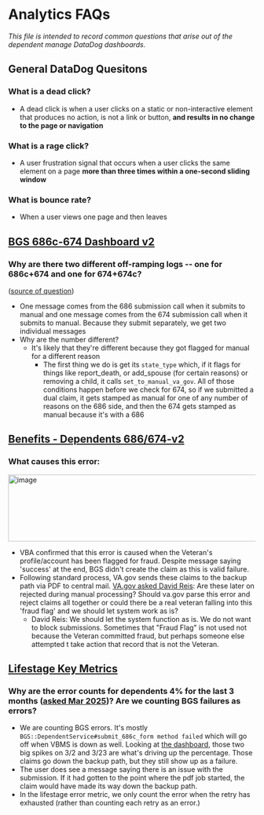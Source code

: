 # Analytics FAQs
_This file is intended to record common questions that arise out of the dependent manage DataDog dashboards._

## General DataDog Quesitons
### What is a dead click?
- A dead click is when a user clicks on a static or non-interactive element that produces no action, is not a link or button, **and results in no change to the page or navigation**

### What is a rage click?
- A user frustration signal that occurs when a user clicks the same element on a page **more than three times within a one-second sliding window**

### What is bounce rate?
- When a user views one page and then leaves

## [BGS 686c-674 Dashboard v2](https://vagov.ddog-gov.com/dashboard/75y-zzz-nq9/bgs-686c-674-dashboard-v2?fromUser=false&refresh_mode=sliding&from_ts=1758471435839&to_ts=1761063435839&live=true)
### Why are there two different off-ramping logs -- one for 686c+674 and one for 674+674c?
([source of question](https://dsva.slack.com/archives/C0547Q0K0LF/p1761053403961489))
- One message comes from  the 686 submission call when it submits to manual and one message comes from  the 674 submission call  when it submits to manual. Because they submit separately, we get two individual messages
- Why are the number different?
   -  It's likely that they're different because they got flagged for manual for a different reason
      -  The first thing we do is get its `state_type` which, if it flags for things like report_death, or add_spouse (for certain reasons) or removing a child, it calls `set_to_manual_va_gov`. All of those conditions happen before we check for 674, so if we submitted a dual claim, it gets stamped as manual for one of any number of reasons on the 686 side, and then the 674 gets stamped as manual because it's with a 686

## [Benefits - Dependents 686/674-v2](https://vagov.ddog-gov.com/dashboard/txg-mfx-xha/benefits-dependents-686674-v2?fromUser=false&refresh_mode=paused&from_ts=1751346000000&to_ts=1759294799999&live=false)

### What causes this error:
<img width="1141" height="136" alt="image" src="https://github.com/user-attachments/assets/3c1d33ac-2e28-44c7-9455-a86649a40878" />

- VBA confirmed that this error is caused when the Veteran's profile/account has been flagged for fraud. Despite message saying 'success' at the end, BGS didn't create the claim as this is valid failure.
- Following standard process, VA.gov sends these claims to the backup path via PDF to central mail. [VA.gov asked David Reis](https://dsva.slack.com/archives/C0547Q0K0LF/p1752779043106719): Are these later on rejected during manual processing? Should va.gov parse this error and reject claims all together or could there be a real veteran falling into this 'fraud flag' and we should let system work as is?
   - David Reis: We should let the system function as is.  We do not want to block submissions.  Sometimes that "Fraud Flag" is not used not because the Veteran committed fraud, but perhaps someone else attempted t take action that record that is not the Veteran.

## [Lifestage Key Metrics](https://vagov.ddog-gov.com/dashboard/56i-ref-bbm/lifestage-key-metrics?fromUser=false&refresh_mode=sliding&from_ts=1758655592869&to_ts=1761071192869&live=true)

### Why are the error counts for dependents 4% for the last 3 months ([asked Mar 2025](https://dsva.slack.com/archives/C0547Q0K0LF/p1742994900991859))? Are we counting BGS failures as errors?
- We are counting BGS errors. It's mostly `BGS::DependentService#submit_686c_form method failed` which will go off when VBMS is down as well. Looking at [the dashboard](https://vagov.ddog-gov.com/dashboard/vad-969-xqc/benefits---dependents-686674?fromUser=true&index=%2A&refresh_mode=sliding&from_ts=1740580680900&to_ts=1742996280900&live=true), those two big spikes on 3/2 and 3/23 are what's driving up the percentage. Those claims go down the backup path, but they still show up as a failure.
- The user does see a message saying there is an issue with the submission. If it had gotten to the point where the pdf job started, the claim would have made its way down the backup path.
- In the lifestage error metric, we only count the error when the retry has exhausted (rather than counting each retry as an error.)
